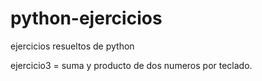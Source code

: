 # python-ejercicios
ejercicios resueltos de python 

ejercicio3 = suma y producto de dos numeros por teclado.
